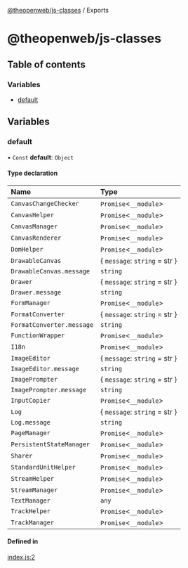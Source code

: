 [@theopenweb/js-classes](README.md) / Exports

# @theopenweb/js-classes

## Table of contents

### Variables

- [default](modules.md#default)

## Variables

### default

• `Const` **default**: `Object`

#### Type declaration

| Name | Type |
| :------ | :------ |
| `CanvasChangeChecker` | `Promise`<`__module`\> |
| `CanvasHelper` | `Promise`<`__module`\> |
| `CanvasManager` | `Promise`<`__module`\> |
| `CanvasRenderer` | `Promise`<`__module`\> |
| `DomHelper` | `Promise`<`__module`\> |
| `DrawableCanvas` | { `message`: `string` = str } |
| `DrawableCanvas.message` | `string` |
| `Drawer` | { `message`: `string` = str } |
| `Drawer.message` | `string` |
| `FormManager` | `Promise`<`__module`\> |
| `FormatConverter` | { `message`: `string` = str } |
| `FormatConverter.message` | `string` |
| `FunctionWrapper` | `Promise`<`__module`\> |
| `I18n` | `Promise`<`__module`\> |
| `ImageEditor` | { `message`: `string` = str } |
| `ImageEditor.message` | `string` |
| `ImagePrompter` | { `message`: `string` = str } |
| `ImagePrompter.message` | `string` |
| `InputCopier` | `Promise`<`__module`\> |
| `Log` | { `message`: `string` = str } |
| `Log.message` | `string` |
| `PageManager` | `Promise`<`__module`\> |
| `PersistentStateManager` | `Promise`<`__module`\> |
| `Sharer` | `Promise`<`__module`\> |
| `StandardUnitHelper` | `Promise`<`__module`\> |
| `StreamHelper` | `Promise`<`__module`\> |
| `StreamManager` | `Promise`<`__module`\> |
| `TextManager` | `any` |
| `TrackHelper` | `Promise`<`__module`\> |
| `TrackManager` | `Promise`<`__module`\> |

#### Defined in

[index.js:2](https://github.com/theopenwebjp/js-classes/blob/8f89c69/index.js#L2)
